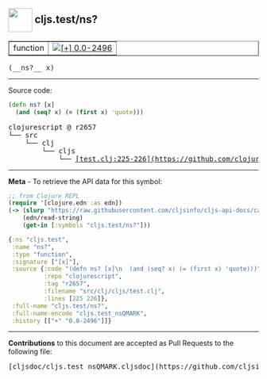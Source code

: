 ## <img width="48px" valign="middle" src="http://i.imgur.com/Hi20huC.png"> cljs.test/ns?

 <table border="1">
<tr>

<td>function</td>
<td><a href="https://github.com/cljsinfo/cljs-api-docs/tree/0.0-2496"><img valign="middle" alt="[+] 0.0-2496" src="https://img.shields.io/badge/+-0.0--2496-lightgrey.svg"></a> </td>
</tr>
</table>

 <samp>
(__ns?__ x)<br>
</samp>

---





Source code:

```clj
(defn ns? [x]
  (and (seq? x) (= (first x) 'quote)))
```

 <pre>
clojurescript @ r2657
└── src
    └── clj
        └── cljs
            └── <ins>[test.clj:225-226](https://github.com/clojure/clojurescript/blob/r2657/src/clj/cljs/test.clj#L225-L226)</ins>
</pre>


---

__Meta__ - To retrieve the API data for this symbol:

```clj
;; from Clojure REPL
(require '[clojure.edn :as edn])
(-> (slurp "https://raw.githubusercontent.com/cljsinfo/cljs-api-docs/catalog/cljs-api.edn")
    (edn/read-string)
    (get-in [:symbols "cljs.test/ns?"]))
```

```clj
{:ns "cljs.test",
 :name "ns?",
 :type "function",
 :signature ["[x]"],
 :source {:code "(defn ns? [x]\n  (and (seq? x) (= (first x) 'quote)))",
          :repo "clojurescript",
          :tag "r2657",
          :filename "src/clj/cljs/test.clj",
          :lines [225 226]},
 :full-name "cljs.test/ns?",
 :full-name-encode "cljs.test_nsQMARK",
 :history [["+" "0.0-2496"]]}

```

---

__Contributions__ to this document are accepted as Pull Requests to the following file:

 <pre>
[cljsdoc/cljs.test_nsQMARK.cljsdoc](https://github.com/cljsinfo/cljs-api-docs/blob/master/cljsdoc/cljs.test_nsQMARK.cljsdoc)
</pre>

